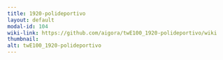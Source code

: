 ```yaml
---
title: 1920-polideportivo
layout: default
modal-id: 104
wiki-link: https://github.com/aigora/twE100_1920-polideportivo/wiki
thumbnail: 
alt: twE100_1920-polideportivo
---
```

